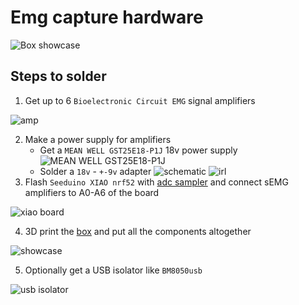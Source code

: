 # Emg capture hardware

![Box showcase](fig/final_box.jpg)

## Steps to solder

1. Get up to 6 `Bioelectronic Circuit EMG` signal amplifiers

![amp](fig/amp.png)

2. Make a power supply for amplifiers
    - Get a `MEAN WELL GST25E18-P1J` 18v power supply 
    ![MEAN WELL GST25E18-P1J](fig/power18v.png)
    - Solder a `18v` - `+-9v` adapter ![schematic](fig/polar_converter.png)
    ![irl](fig/polar_converter_irl.jpg)
3. Flash `Seeduino XIAO nrf52` with [adc sampler](xiao_adc_sampler/src/main.c) and connect sEMG amplifiers to A0-A6 of the board

![xiao board](fig/xiao.png)

4. 3D print the [box](3d/box.plasticity) and put all the components altogether

![showcase](fig/box.jpg)

5. Optionally get a USB isolator like `BM8050usb`

![usb isolator](fig/usb_isolator.png)